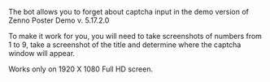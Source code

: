 The bot allows you to forget about captcha input in the demo version of Zenno Poster Demo v. 5.17.2.0

To make it work for you, you will need to take screenshots of numbers from 1 to 9, take a screenshot of the title and determine where the captcha window will appear.

Works only on 1920 X 1080 Full HD screen.
